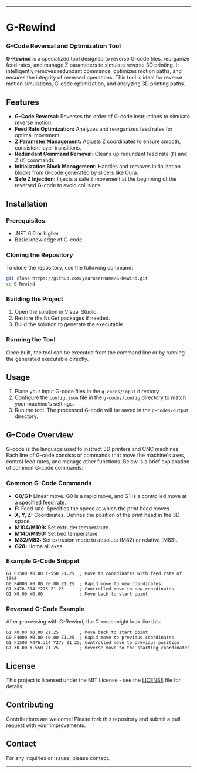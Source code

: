 
---

# G-Rewind

### G-Code Reversal and Optimization Tool

**G-Rewind** is a specialized tool designed to reverse G-code files, reorganize feed rates, and manage Z parameters to simulate reverse 3D printing. It intelligently removes redundant commands, optimizes motion paths, and ensures the integrity of reversed operations. This tool is ideal for reverse motion simulations, G-code optimization, and analyzing 3D printing paths.

## Features

- **G-Code Reversal:** Reverses the order of G-code instructions to simulate reverse motion.
- **Feed Rate Optimization:** Analyzes and reorganizes feed rates for optimal movement.
- **Z Parameter Management:** Adjusts Z coordinates to ensure smooth, consistent layer transitions.
- **Redundant Command Removal:** Cleans up redundant feed rate (`F`) and Z (`Z`) commands.
- **Initialization Block Management:** Handles and removes initialization blocks from G-code generated by slicers like Cura.
- **Safe Z Injection:** Injects a safe Z movement at the beginning of the reversed G-code to avoid collisions.

## Installation

### Prerequisites

- .NET 6.0 or higher
- Basic knowledge of G-code

### Cloning the Repository

To clone the repository, use the following command:

```bash
git clone https://github.com/yourusername/G-Rewind.git
cd G-Rewind
```

### Building the Project

1. Open the solution in Visual Studio.
2. Restore the NuGet packages if needed.
3. Build the solution to generate the executable.

### Running the Tool

Once built, the tool can be executed from the command line or by running the generated executable directly.

## Usage

1. Place your input G-code files in the `g-codes/input` directory.
2. Configure the `config.json` file in the `g-codes/config` directory to match your machine's settings.
3. Run the tool. The processed G-code will be saved in the `g-codes/output` directory.

## G-Code Overview

G-code is the language used to instruct 3D printers and CNC machines. Each line of G-code consists of commands that move the machine's axes, control feed rates, and manage other functions. Below is a brief explanation of common G-code commands:

### Common G-Code Commands

- **G0/G1:** Linear move. G0 is a rapid move, and G1 is a controlled move at a specified feed rate.
- **F:** Feed rate. Specifies the speed at which the print head moves.
- **X, Y, Z:** Coordinates. Defines the position of the print head in the 3D space.
- **M104/M109:** Set extruder temperature.
- **M140/M190:** Set bed temperature.
- **M82/M83:** Set extrusion mode to absolute (M82) or relative (M83).
- **G28:** Home all axes.

### Example G-Code Snippet

```gcode
G1 F1500 X0.00 Y-550 Z1.25  ; Move to coordinates with feed rate of 1500
G0 F4000 X0.00 Y0.00 Z1.25  ; Rapid move to new coordinates
G1 X476.314 Y275 Z1.25      ; Controlled move to new coordinates
G1 X0.00 Y0.00              ; Move back to start point
```

### Reversed G-Code Example

After processing with G-Rewind, the G-code might look like this:

```gcode
G1 X0.00 Y0.00 Z1.25        ; Move back to start point
G0 F4000 X0.00 Y0.00 Z1.25  ; Rapid move to previous coordinates
G1 F1500 X476.314 Y275 Z1.25; Controlled move to previous position
G1 X0.00 Y-550 Z1.25        ; Reverse move to the starting coordinates
```

## License

This project is licensed under the MIT License - see the [LICENSE](LICENSE) file for details.

## Contributing

Contributions are welcome! Please fork this repository and submit a pull request with your improvements.

## Contact

For any inquiries or issues, please contact.

---

